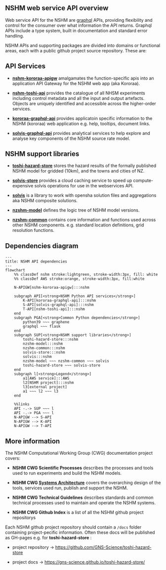 ## NSHM web service API overview

Web service API for the NSHM are [graphql](https://graphql.org/) APIs, providing flexibility and control for the consumer over what information the API returns. Graphql APIs include a type system, built in documentation and standard error handling.

NSHM APIs and supporting packages are divided into domains or functional areas, each with a public github project source repository. These are:
 
## API Services

 - **[nshm-kororaa-apigw](https://github.com/GNS-Science/nshm-kororaa-api)** amalgamates the function-specific apis into an application API Gateway for the NSHM web app (aka Kororaa).

 - **[nshm-toshi-api](https://github.com/GNS-Science/nshm-toshi-api)** provides the catalogue of all NHSM experiments including control metadata and all the input and output artefacts. Objects are uniquely identified and accessible across the higher-order services.

 - **[kororaa-graphql-api](https://github.com/GNS-Science/kororaa-graphql-api)** provides applicatoin specific information to the NSHM (kororaa) web application e.g. help, tooltips, document links.
 
 - **[solvis-graphql-api](https://github.com/GNS-Science/solvis-graphql-api)** provides analytical services to help explore and analyse key components of the NSHM source rate model.

## NSHM support libraries
 
  - **[toshi-hazard-store](https://github.com/GNS-Science/toshi-hazard-store)** stores the hazard results of the formally published NSHM model for gridded (10km), and the towns and cities of NZ.

  - **[solvis-store](https://github.com/GNS-Science/solvis-store)** provides a cloud caching service to speed up compute-expensive solvis operations for use in the webservices API.

  - **[solvis](https://github.com/GNS-Science/solvis)** is a library to work with opensha solution files and aggregations aka NSHM composite solutions.

- **[nzshm-model](https://github.com/GNS-Science/nzshm-model)** defines the logic tree of NSHM model versions.

- **[nzshm-common](https://github.com/GNS-Science/nzshm-common-py/)** contains core information and functions used across other NSHM components. e.g. standard location definitions, grid resolution functions.

## Dependencies diagram
 
```mermaid
---
title: NSHM API dependencies
---
flowchart
    %% classDef nshm stroke:lightgreen, stroke-width:3px, fill: white
    %% classDef AWS stroke:orange, stroke-width:3px, fill:white

    N-APIGW[nshm-kororaa-apigw]:::nshm

    subgraph API[<strong>NSHM Python API services</strong>]
        K-API[kororaa-graphql-api]:::nshm
        S-API[solvis-graphql-api]:::nshm
        T-API[nshm-toshi-api]:::nshm        
    end
    subgraph PGA[<strong>Common Python dependencies</strong>]
        python39 ~~~ graphene 
        graphql ~~~ flask
    end
    subgraph SUP[<strong>NSHM support libraries</strong>]
        toshi-hazard-store:::nshm
        nzshm-model:::nshm
        nzshm-common:::nshm
        solvis-store:::nshm
        solvis:::nshm
        nzshm-model ~~~ nzshm-common ~~~ solvis
        toshi-hazard-store ~~~ solvis-store
    end
    subgraph l[<strong>Legend</strong>]
        a1[AWS service]:::AWS
        l2[NSHM project]:::nshm
        l3[external project]
        a1 ~~~ l2 ~~~ l3
    end

    %%links
    API -.-> SUP ~~~ l
    API -.-> PGA ~~~ l  
    N-APIGW --> S-API
    N-APIGW --> K-API
    N-APIGW --> T-API    
```

## More information

The NSHM Computational Working Group (CWG) documentation project covers:
 - **NSHM CWG Scientific Processes** describes the processes and tools used to run experiments and build the NSHM models.

 - **NSHM CWG [Systems Architecture](https://github.com/GNS-Science/nzshm-documentation/architecture/)** covers the overarching design of the tools, services used run, publish and support the NSHM.

 - **NSHM CWG Technical Guidelines** describes standards and common technical processes used to maintain and operate the NSHM systems. 

 - **NSHM CWG Github Index** is a list of all the NSHM github project repositorys
 
Each NSHM github project repository should contain a `/docs` folder containing project-pecific information. Often these docs will be published as GH-pages e.g. for **toshi-hazard-store** :

 - project repository -> https://github.com/GNS-Science/toshi-hazard-store

 - project docs -> https://gns-science.github.io/toshi-hazard-store/